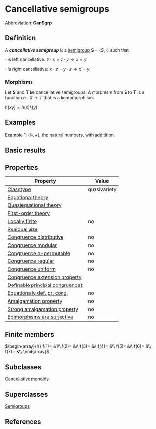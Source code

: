 # Cancellative semigroups

Abbreviation: **CanSgrp**
## Definition
A ***cancellative semigroup*** is a [semigroup](semigroups.md) $\mathbf{S}=\langle
S,\cdot\rangle$ such that

$\cdot$ is left cancellative:  $z\cdot x=z\cdot y\Longrightarrow x=y$

$\cdot$ is right cancellative:  $x\cdot z=y\cdot z\Longrightarrow x=y$

### Morphisms
Let $\mathbf{S}$ and $\mathbf{T}$ be cancellative semigroups. A morphism from 
$\mathbf{S}$ to $\mathbf{T}$ is a function $h:S\rightarrow T$ that is a
homomorphism: 

$h(xy)=h(x)h(y)$

## Examples
Example 1: $\langle \mathbb{N},+\rangle$, the natural numbers, with additition.


## Basic results


## Properties


|Property|Value|
|---|---|
|[Classtype](classtype.md)  |quasivariety |
|[Equational theory](equational_theory.md)  | |
|[Quasiequational theory](quasiequational_theory.md)  | |
|[First-order theory](first-order_theory.md)  | |
|[Locally finite](locally_finite.md)  |no |
|[Residual size](residual_size.md)  | |
|[Congruence distributive](congruence_distributive.md)  |no |
|[Congruence modular](congruence_modular.md)  |no |
|[Congruence n-permutable](congruence_n-permutable.md)  |no |
|[Congruence regular](congruence_regular.md)  |no |
|[Congruence uniform](congruence_uniform.md)  |no |
|[Congruence extension property](congruence_extension_property.md)  | |
|[Definable principal congruences](definable_principal_congruences.md)  | |
|[Equationally def. pr. cong.](equationally_def._pr._cong..md)  |no |
|[Amalgamation property](amalgamation_property.md)  |no |
|[Strong amalgamation property](strong_amalgamation_property.md)  |no |
|[Epimorphisms are surjective](epimorphisms_are_surjective.md)  |no |

## Finite members

$\begin{array}{lr}
f(1)= &1\\
f(2)= &\\
f(3)= &\\
f(4)= &\\
f(5)= &\\
f(6)= &\\
f(7)= &\\
\end{array}$


## Subclasses
[Cancellative monoids](cancellative_monoids.md) 

## Superclasses
[Semigroups](semigroups.md) 


## References




